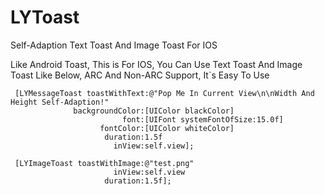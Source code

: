 LYToast
=======

Self-Adaption Text Toast And Image Toast For IOS


Like Android Toast, This is For IOS, You Can Use Text Toast And Image Toast Like Below, ARC And Non-ARC Support, It`s Easy To Use

     [LYMessageToast toastWithText:@"Pop Me In Current View\n\nWidth And Height Self-Adaption!"
                  backgroundColor:[UIColor blackColor]
                             font:[UIFont systemFontOfSize:15.0f]
                        fontColor:[UIColor whiteColor]
                         duration:1.5f
                           inView:self.view];

     [LYImageToast toastWithImage:@"test.png"
                           inView:self.view
                         duration:1.5f];
                   
